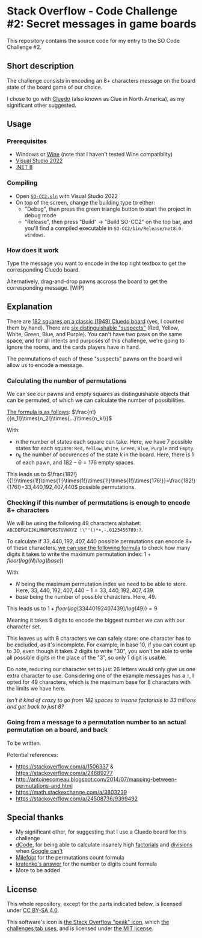 # Stack Overflow - Code Challenge #2: Secret messages in game boards

This repository contains the source code for my entry to the SO Code Challenge #2.

## Short description

The challenge consists in encoding an 8+ characters message on the board state of the board game of our choice.

I chose to go with [Cluedo](https://cluedo.fandom.com/wiki/Cluedo_Board_Game) (also known as Clue in North America), as my significant other suggested.

## Usage

### Prerequisites

- Windows or [Wine](https://www.winehq.org/) (note that I haven't tested Wine compatiblity)
- [Visual Studio 2022](https://visualstudio.microsoft.com/en/thank-you-downloading-visual-studio/?sku=Community&channel=Release&version=VS2022)
- [.NET 8](https://dotnet.microsoft.com/fr-fr/download/dotnet/8.0)

### Compiling

- Open [``SO-CC2.sln``](https://github.com/giroletm/SO-CC2/blob/master/SO-CC2.sln) with Visual Studio 2022
- On top of the screen, change the building type to either:
    - "Debug", then press the green triangle button to start the project in debug mode
	- "Release", then press "Build" -> "Build SO-CC2" on the top bar, and you'll find a compiled executable in ``SO-CC2/bin/Release/net8.0-windows``.

### How does it work

Type the message you want to encode in the top right textbox to get the corresponding Cluedo board.

Alternatively, drag-and-drop pawns accross the board to get the corresponding message. [WIP]

## Explanation

There are [182 squares on a classic (1949) Cluedo board](https://cluedo.fandom.com/wiki/File:UK_Game_Board_(First_edition,_1949).jpg) (yes, I counted them by hand). There are [six distinguishable "suspects"](https://cluedo.fandom.com/wiki/Cluedo_1949#Suspects) (Red, Yellow, White, Green, Blue, and Purple). You can't have two paws on the same space, and for all intents and purposes of this challenge, we're going to ignore the rooms, and the cards players have in hand.

The permutations of each of these "suspects" pawns on the board will allow us to encode a message.

### Calculating the number of permutations

We can see our pawns and empty squares as distinguishable objects that can be permuted, of which we can calculate the number of possibilities.

[The formula is as follows](http://www.milefoot.com/math/discrete/counting/counting.htm): $\frac{n!}{{n_1!}\times{n_2!}\times{...}\times{n_k!}}$

With:
* $n$ the number of states each square can take. Here, we have 7 possible states for each square: ``Red``, ``Yellow``, ``White``, ``Green``, ``Blue``, ``Purple`` and ``Empty``.
* $n_k$ the number of occurences of the state $k$ in the board. Here, there is $1$ of each pawn, and $182 - 6 = 176$ empty spaces.

This leads us to $\frac{182!}{{1!}\times{1!}\times{1!}\times{1!}\times{1!}\times{1!}\times{176!}}=\frac{182!}{176!}=33,440,192,407,440$ possible permutations.

### Checking if this number of permutations is enough to encode 8+ characters

We will be using the following 49 characters alphabet: ``ABCDEFGHIJKLMNOPQRSTUVWXYZ !\"'()*+,-.0123456789:?``.

To calculate if $33,440,192,407,440$ possible permutations can encode 8+ of these characters, [we can use the following formula](https://stackoverflow.com/a/29847712/9399492) to check how many digits it takes to write the maximum permutation index: $1 + floor(log(N) / log(base))$

With:
* $N$ being the maximum permutation index we need to be able to store. Here, $33,440,192,407,440 - 1 = 33,440,192,407,439$.
* $base$ being the number of possible characters. Here, $49$.

This leads us to $1 + floor(log(33440192407439) / log(49)) = 9$

Meaning it takes 9 digits to encode the biggest number we can with our character set.

This leaves us with 8 characters we can safely store: one character has to be excluded, as it's incomplete. For example, in base 10, if you can count up to 30, even though it takes 2 digits to write "30", you won't be able to write all possible digits in the place of the "3", so only 1 digit is usable.

Do note, reducing our character set to just 26 letters would only give us one extra character to use. Considering one of the example messages has a ``!``, I opted for 49 characters, which is the maximum base for 8 characters with the limits we have here.

*Isn't it kind of crazy to go from 182 spaces to insane factorials to 33 trillions and get back to just 8?*

### Going from a message to a permutation number to an actual permutation on a board, and back

To be written.

Potential references:
- https://stackoverflow.com/a/1506337 & https://stackoverflow.com/a/24689277
- http://antoinecomeau.blogspot.com/2014/07/mapping-between-permutations-and.html
- https://math.stackexchange.com/a/3803239
- https://stackoverflow.com/a/24508736/9399492

## Special thanks

- My significant other, for suggesting that I use a Cluedo board for this challenge
- [dCode](https://www.dcode.fr/), for being able to calculate insanely high [factorials](https://www.dcode.fr/factorial) and [divisions](https://www.dcode.fr/big-numbers-division) when [Google can't](https://www.google.com/search?q=(182!)%2F(176!))
- [Milefoot](http://www.milefoot.com/math/discrete/counting/counting.htm) for the permutations count formula
- [kratenko](https://stackoverflow.com/users/1358283/kratenko)['s answer](https://stackoverflow.com/a/29847712/9399492) for the number to digits count formula
- More to be added

## License

This whole repository, except for the parts indicated below, is licensed under [CC BY-SA 4.0](https://github.com/giroletm/SO-CC2/blob/master/LICENSE).

This software's icon is [the Stack Overflow "peak" icon](https://stackoverflow.design/product/foundation/icons/#peak), which [the challenges tab uses](https://stackoverflow.com/beta/challenges), and is licensed under [the MIT license](https://github.com/StackExchange/Stacks-Icons/blob/production/LICENSE.md).

